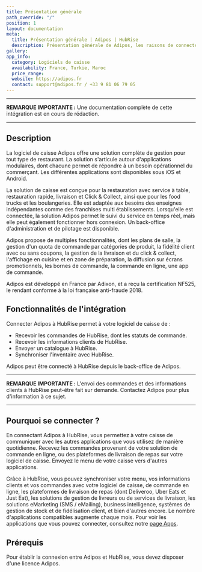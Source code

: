 ```yaml
---
title: Présentation générale
path_override: "/"
position: 1
layout: documentation
meta:
  title: Présentation générale | Adipos | HubRise
  description: Présentation générale de Adipos, les raisons de connecter votre caisse à HubRise et les fonctionnalités de l'intégration avec HubRise. Interconnecté vos applicatifs.
gallery:
app_info:
  category: Logiciels de caisse
  availability: France, Turkie, Maroc
  price_range:
  website: https://adipos.fr
  contact: support@adipos.fr / +33 9 81 06 79 05
---
```


---

**REMARQUE IMPORTANTE :** Une documentation complète de cette intégration est en cours de rédaction.

---

## Description

La logiciel de caisse Adipos offre une solution complète de gestion pour tout type de restaurant. La solution s'articule autour d'applications modulaires, dont chacune permet de répondre à un besoin opérationnel du commerçant. Les différentes applications sont disponibles sous iOS et Android.

La solution de caisse est conçue pour la restauration avec service à table, restauration rapide, livraison et Click & Collect, ainsi que pour les food trucks et les boulangeries. Elle est adaptée aux besoins des enseignes indépendantes comme des franchises multi établissements. Lorsqu'elle est connectée, la solution Adipos permet le suivi du service en temps réel, mais elle peut également fonctionner hors connexion. Un back-office d'administration et de pilotage est disponible.

Adipos propose de multiples fonctionnalités, dont les plans de salle, la gestion d'un quota de commande par catégories de produit, la fidélité client avec ou sans coupons, la gestion de la livraison et du click & collect, l'affichage en cuisine et en zone de préparation, la diffusion sur écrans promotionnels, les bornes de commande, la commande en ligne, une app de commande.

Adipos est développé en France par Adixon, et a reçu la certification NF525, le rendant conforme à la loi française anti-fraude 2018.

## Fonctionnalités de l'intégration

Connecter Adipos à HubRise permet à votre logiciel de caisse de :

- Recevoir les commandes de HubRise, dont les statuts de commande.
- Recevoir les informations clients de HubRise.
- Envoyer un catalogue à HubRise.
- Synchroniser l'inventaire avec HubRise.

Adipos peut être connecté à HubRise depuis le back-office de Adipos.

---

**REMARQUE IMPORTANTE :** L'envoi des commandes et des informations clients à HubRise peut-être fait sur demande. Contactez Adipos pour plus d'information à ce sujet.

---

## Pourquoi se connecter ?

En connectant Adipos à HubRise, vous permettez à votre caisse de communiquer avec les autres applications que vous utilisez de manière quotidienne. Recevez les commandes provenant de votre solution de commande en ligne, ou des plateformes de livraison de repas sur votre logiciel de caisse. Envoyez le menu de votre caisse vers d'autres applications.

Grâce à HubRise, vous pouvez synchroniser votre menu, vos informations clients et vos commandes avec votre logiciel de caisse, de commande en ligne, les plateformes de livraison de repas (dont Deliveroo, Uber Eats et Just Eat), les solutions de gestion de livreurs ou de services de livraison, les solutions eMarketing (SMS / eMailing), business intelligence, systèmes de gestion de stock et de fidélisation client, et bien d'autres encore. Le nombre d'applications compatibles augmente chaque mois. Pour voir les applications que vous pouvez connecter, consultez notre [page Apps](/apps).

## Prérequis

Pour établir la connexion entre Adipos et HubRise, vous devez disposer d'une licence Adipos.
